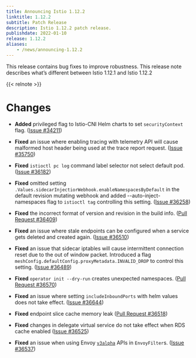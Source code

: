 ```yaml
---
title: Announcing Istio 1.12.2
linktitle: 1.12.2
subtitle: Patch Release
description: Istio 1.12.2 patch release.
publishdate: 2022-01-10
release: 1.12.2
aliases:
    - /news/announcing-1.12.2
---
```


This release contains bug fixes to improve robustness. This release note describes what’s different between Istio 1.12.1 and Istio 1.12.2

{{< relnote >}}

# Changes

- **Added** privileged flag to Istio-CNI Helm charts to set `securityContext` flag.
  ([Issue #34211](https://github.com/istio/istio/issues/34211))

- **Fixed** an issue where enabling tracing with telemetry API will cause malformed host header being used at the trace report request.
  ([Issue #35750](https://github.com/istio/istio/issues/35750))

- **Fixed** `istioctl pc log` command label selector not select default pod.
  ([Issue #36182](https://github.com/istio/istio/issues/36182))

- **Fixed** omitted setting `.Values.sidecarInjectiorWebhook.enableNamespacesByDefault` in the default revision
mutating webhook and added --auto-inject-namespaces flag to `istioctl tag` controlling this setting.
  ([Issue #36258](https://github.com/istio/istio/issues/36258))

- **Fixed** the incorrect format of version and revision in the build info.
  ([Pull Request #36409](https://github.com/istio/istio/pull/36409)) 

- **Fixed** an issue where stale endpoints can be configured when a service gets deleted and created again.
  ([Issue #36510](https://github.com/istio/istio/issues/36510))

- **Fixed** an issue that sidecar iptables will cause intermittent connection reset due to the out of window packet.
Introduced a flag `meshConfig.defaultConfig.proxyMetadata.INVALID_DROP` to control this setting.
  ([Issue #36489](https://github.com/istio/istio/issues/36489))

- **Fixed** `operator init --dry-run` creates unexpected namespaces.
  ([Pull Request #36570](https://github.com/istio/istio/pull/36570))

- **Fixed** an issue where setting `includeInboundPorts` with helm values does not take effect.
  ([Issue #36644](https://github.com/istio/istio/issues/36644))

- **Fixed** endpoint slice cache memory leak
  ([Pull Request #36518](https://github.com/istio/istio/pull/36518))

- **Fixed** changes in delegate virtual service do not take effect when RDS cache enabled
  ([Issue #36525](https://github.com/istio/istio/issues/36525))

- **Fixed** an issue when using Envoy [`v3alpha`](https://www.envoyproxy.io/docs/envoy/latest/version_history/v1.20.0#incompatible-behavior-changes) APIs in `EnvoyFilter`s.
  ([Issue #36537](https://github.com/istio/istio/issues/36537))
